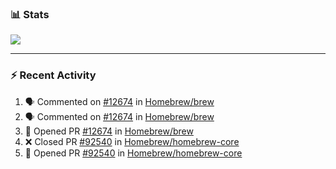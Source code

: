 ### :bar_chart: Stats

<a href="#">
  <img align="center" src="https://github-readme-stats.vercel.app/api?username=tuzi3040&show_icons=true&theme=dark" />
</a>

---

### :zap: Recent Activity

<!--START_SECTION:activity-->
1. 🗣 Commented on [#12674](https://github.com/Homebrew/brew/issues/12674) in [Homebrew/brew](https://github.com/Homebrew/brew)
2. 🗣 Commented on [#12674](https://github.com/Homebrew/brew/issues/12674) in [Homebrew/brew](https://github.com/Homebrew/brew)
3. 💪 Opened PR [#12674](https://github.com/Homebrew/brew/pull/12674) in [Homebrew/brew](https://github.com/Homebrew/brew)
4. ❌ Closed PR [#92540](https://github.com/Homebrew/homebrew-core/pull/92540) in [Homebrew/homebrew-core](https://github.com/Homebrew/homebrew-core)
5. 💪 Opened PR [#92540](https://github.com/Homebrew/homebrew-core/pull/92540) in [Homebrew/homebrew-core](https://github.com/Homebrew/homebrew-core)
<!--END_SECTION:activity-->
